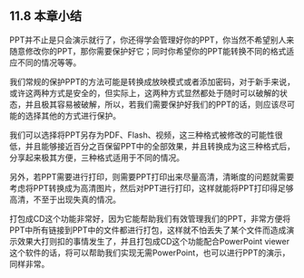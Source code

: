## **11.8**  **本章小结**

PPT并不止是只会演示就行了，你还得学会管理好你的PPT，你当然不希望别人来随意修改你的PPT，那你需要保护好它；同时你希望你的PPT能转换不同的格式适应不同的情况等等。

我们常规的保护PPT的方法可能是转换成放映模式或者添加密码，对于新手来说，或许这两种方式是安全的，但实际上，这两种方式显然都处于随时可以破解的状态，并且极其容易被破解，所以，若我们需要保护好我们的PPT的话，则应该尽可能的选择其他的方式进行保护。

我们可以选择将PPT另存为PDF、Flash、视频，这三种格式被修改的可能性很低，并且能够接近百分之百保留PPT中的全部效果，并且转换成为这三种格式后，分享起来极其方便，三种格式适用于不同的情况。

另外，若PPT需要进行打印，则需要PPT打印出来尽量高清，清晰度的问题就需要考虑将PPT转换成为高清图片，然后对PPT进行打印，这样就能将PPT打印得足够高清，不至于出现失真的情况。

打包成CD这个功能非常好，因为它能帮助我们有效管理我们的PPT，非常方便将PPT中所有链接到PPT中的文件都进行打包，这样就不怕丢失了某个文件而造成演示效果大打则扣的事情发生了，并且打包成CD这个功能配合PowerPoint viewer这个软件的话，将可以帮助我们实现无需PowerPoint，也可以进行PPT的演示，同样非常。

